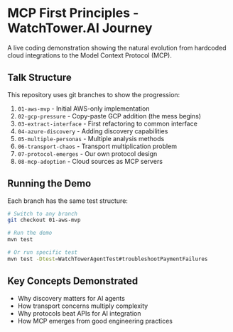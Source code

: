 # MCP First Principles - WatchTower.AI Journey

A live coding demonstration showing the natural evolution from hardcoded cloud integrations to the Model Context Protocol (MCP).

## Talk Structure

This repository uses git branches to show the progression:

1. `01-aws-mvp` - Initial AWS-only implementation
2. `02-gcp-pressure` - Copy-paste GCP addition (the mess begins)
3. `03-extract-interface` - First refactoring to common interface
4. `04-azure-discovery` - Adding discovery capabilities
5. `05-multiple-personas` - Multiple analysis methods
6. `06-transport-chaos` - Transport multiplication problem
7. `07-protocol-emerges` - Our own protocol design
8. `08-mcp-adoption` - Cloud sources as MCP servers

## Running the Demo

Each branch has the same test structure:
```bash
# Switch to any branch
git checkout 01-aws-mvp

# Run the demo
mvn test

# Or run specific test
mvn test -Dtest=WatchTowerAgentTest#troubleshootPaymentFailures
```

## Key Concepts Demonstrated

- Why discovery matters for AI agents
- How transport concerns multiply complexity  
- Why protocols beat APIs for AI integration
- How MCP emerges from good engineering practices